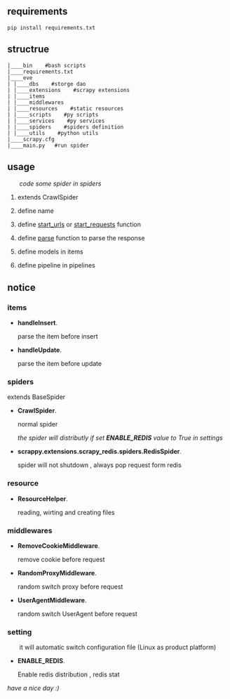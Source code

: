 ## requirements
    pip install requirements.txt
## structrue
	|____bin    #bash scripts
	|____requirements.txt
	|____eve
	| |____dbs    #storge dao
	| |____extensions    #scrapy extensions
	| |____items
	| |____middlewares
	| |____resources    #static resources
	| |____scripts    #py scripts
	| |____services    #py services
	| |____spiders    #spiders definition
	| |____utils    #python utils
	|____scrapy.cfg
	|____main.py   #run spider
	
## usage
&#160; &#160; &#160; &#160;_code some spider in spiders_

1.	extends CrawlSpider

2.	define name

3.	define [start_urls](http://doc.scrapy.org/en/latest/topics/spiders.html?highlight=start_urls#scrapy.spiders.Spider.start_urls) or [start_requests](http://doc.scrapy.org/en/latest/topics/spiders.html?highlight=start_requests#scrapy.spiders.Spider.start_requests) function

4.	define [parse](http://doc.scrapy.org/en/latest/topics/spiders.html?highlight=parse#scrapy.spiders.Spider.parse) function to parse the response

5.	define models in items

6.	define pipeline in pipelines

## notice

### items
*	__handleInsert__.

	parse the item before insert

*	__handleUpdate__.

	parse the item before update
	
### spiders
extends BaseSpider

*	__CrawlSpider__.

	normal spider
	
	_the spider will distributly if set __ENABLE_REDIS__ value to True in settings_
	
*	__scrappy.extensions.scrapy_redis.spiders.RedisSpider__.

	spider will not shutdown , always pop request form redis

### resource
*	__ResourceHelper__.

	reading, wirting and creating files
	
### middlewares
*	__RemoveCookieMiddleware__.

	remove cookie before request

*	__RandomProxyMiddleware__.

	random switch proxy before request
	
*	__UserAgentMiddleware__.

	random switch UserAgent before request
	
### setting

&#160; &#160; &#160; &#160;it will automatic switch configuration file (Linux as product platform)

*	__ENABLE_REDIS__.

	Enable redis distribution , redis stat



_have a nice day :)_
